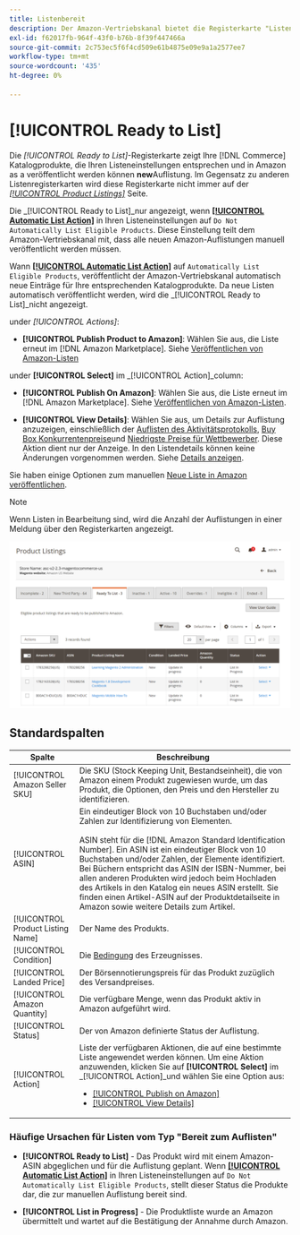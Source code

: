 ```yaml
---
title: Listenbereit
description: Der Amazon-Vertriebskanal bietet die Registerkarte "Listenbereit", mit der Sie Commerce-Produkte überprüfen können, die die Voraussetzungen erfüllen, aber nicht automatisch aufgelistet werden.
exl-id: f62017fb-964f-43f0-b76b-8f39f447466a
source-git-commit: 2c753ec5f6f4cd509e61b4875e09e9a1a2577ee7
workflow-type: tm+mt
source-wordcount: '435'
ht-degree: 0%

---
```


# [!UICONTROL Ready to List]

Die _[!UICONTROL Ready to List]_-Registerkarte zeigt Ihre [!DNL Commerce] Katalogprodukte, die Ihren Listeneinstellungen entsprechen und in Amazon as a veröffentlicht werden können **new**Auflistung. Im Gegensatz zu anderen Listenregisterkarten wird diese Registerkarte nicht immer auf der [_[!UICONTROL Product Listings]_](./managing-product-listings.md) Seite.

Die _[!UICONTROL Ready to List]_nur angezeigt, wenn [**[!UICONTROL Automatic List Action]**](./product-listing-actions.md) in Ihren Listeneinstellungen auf `Do Not Automatically List Eligible Products`. Diese Einstellung teilt dem Amazon-Vertriebskanal mit, dass alle neuen Amazon-Auflistungen manuell veröffentlicht werden müssen.

Wann [**[!UICONTROL Automatic List Action]**](./product-listing-actions.md) auf `Automatically List Eligible Products`, veröffentlicht der Amazon-Vertriebskanal automatisch neue Einträge für Ihre entsprechenden Katalogprodukte. Da neue Listen automatisch veröffentlicht werden, wird die _[!UICONTROL Ready to List]_nicht angezeigt.

under _[!UICONTROL Actions]_:

- **[!UICONTROL Publish Product to Amazon]**: Wählen Sie aus, die Liste erneut im [!DNL Amazon Marketplace]. Siehe [Veröffentlichen von Amazon-Listen](./publish-listings-manually.md)

under **[!UICONTROL Select]** im _[!UICONTROL Action]_column:

- **[!UICONTROL Publish On Amazon]**: Wählen Sie aus, die Liste erneut im [!DNL Amazon Marketplace]. Siehe [Veröffentlichen von Amazon-Listen](./publish-listings-manually.md).

- **[!UICONTROL View Details]**: Wählen Sie aus, um Details zur Auflistung anzuzeigen, einschließlich der [Auflisten des Aktivitätsprotokolls](./product-listing-details.md#listing-activity-log), [Buy Box Konkurrentenpreise](./product-listing-details.md#buy-box-competitor-pricing)und [Niedrigste Preise für Wettbewerber](./product-listing-details.md#lowest-competitor-pricing). Diese Aktion dient nur der Anzeige. In den Listendetails können keine Änderungen vorgenommen werden. Siehe [Details anzeigen](./product-listing-details.md).

Sie haben einige Optionen zum manuellen [Neue Liste in Amazon veröffentlichen](./publish-listings-manually.md).

>[!NOTE]
>Wenn Listen in Bearbeitung sind, wird die Anzahl der Auflistungen in einer Meldung über den Registerkarten angezeigt.

![Listenbereit](assets/amazon-ready-to-list.png)

## Standardspalten

| Spalte | Beschreibung |
|---|---|
| [!UICONTROL Amazon Seller SKU] | Die SKU (Stock Keeping Unit, Bestandseinheit), die von Amazon einem Produkt zugewiesen wurde, um das Produkt, die Optionen, den Preis und den Hersteller zu identifizieren. |
| [!UICONTROL ASIN] | Ein eindeutiger Block von 10 Buchstaben und/oder Zahlen zur Identifizierung von Elementen.<br><br>ASIN steht für die [!DNL Amazon Standard Identification Number]. Ein ASIN ist ein eindeutiger Block von 10 Buchstaben und/oder Zahlen, der Elemente identifiziert. Bei Büchern entspricht das ASIN der ISBN-Nummer, bei allen anderen Produkten wird jedoch beim Hochladen des Artikels in den Katalog ein neues ASIN erstellt. Sie finden einen Artikel-ASIN auf der Produktdetailseite in Amazon sowie weitere Details zum Artikel. |
| [!UICONTROL Product Listing Name] | Der Name des Produkts. |
| [!UICONTROL Condition] | Die [Bedingung](./product-listing-condition.md) des Erzeugnisses. |
| [!UICONTROL Landed Price] | Der Börsennotierungspreis für das Produkt zuzüglich des Versandpreises. |
| [!UICONTROL Amazon Quantity] | Die verfügbare Menge, wenn das Produkt aktiv in Amazon aufgeführt wird. |
| [!UICONTROL Status] | Der von Amazon definierte Status der Auflistung. |
| [!UICONTROL Action] | Liste der verfügbaren Aktionen, die auf eine bestimmte Liste angewendet werden können. Um eine Aktion anzuwenden, klicken Sie auf **[!UICONTROL Select]** im _[!UICONTROL Action]_und wählen Sie eine Option aus:<ul><li>[[!UICONTROL Publish on Amazon]](./publish-listings-manually.md)</li><li>[[!UICONTROL View Details]](./product-listing-details.md)</li></ul> |

### Häufige Ursachen für Listen vom Typ &quot;Bereit zum Auflisten&quot;

- **[!UICONTROL Ready to List]** - Das Produkt wird mit einem Amazon-ASIN abgeglichen und für die Auflistung geplant. Wenn [**[!UICONTROL Automatic List Action]**](./product-listing-actions.md) in Ihren Listeneinstellungen auf `Do Not Automatically List Eligible Products`, stellt dieser Status die Produkte dar, die zur manuellen Auflistung bereit sind.

- **[!UICONTROL List in Progress]** - Die Produktliste wurde an Amazon übermittelt und wartet auf die Bestätigung der Annahme durch Amazon.
